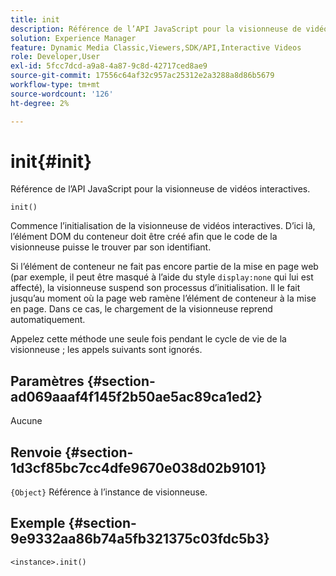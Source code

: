 ```yaml
---
title: init
description: Référence de l’API JavaScript pour la visionneuse de vidéos interactives.
solution: Experience Manager
feature: Dynamic Media Classic,Viewers,SDK/API,Interactive Videos
role: Developer,User
exl-id: 5fcc7dcd-a9a8-4a87-9c8d-42717ced8ae9
source-git-commit: 17556c64af32c957ac25312e2a3288a8d86b5679
workflow-type: tm+mt
source-wordcount: '126'
ht-degree: 2%

---
```


# init{#init}

Référence de l’API JavaScript pour la visionneuse de vidéos interactives.

`init()`

Commence l’initialisation de la visionneuse de vidéos interactives. D’ici là, l’élément DOM du conteneur doit être créé afin que le code de la visionneuse puisse le trouver par son identifiant.

Si l’élément de conteneur ne fait pas encore partie de la mise en page web (par exemple, il peut être masqué à l’aide du style `display:none` qui lui est affecté), la visionneuse suspend son processus d’initialisation. Il le fait jusqu’au moment où la page web ramène l’élément de conteneur à la mise en page. Dans ce cas, le chargement de la visionneuse reprend automatiquement.

Appelez cette méthode une seule fois pendant le cycle de vie de la visionneuse ; les appels suivants sont ignorés.

## Paramètres {#section-ad069aaaf4f145f2b50ae5ac89ca1ed2}

Aucune

## Renvoie {#section-1d3cf85bc7cc4dfe9670e038d02b9101}

`{Object}` Référence à l’instance de visionneuse.

## Exemple {#section-9e9332aa86b74a5fb321375c03fdc5b3}

```
<instance>.init()
```
